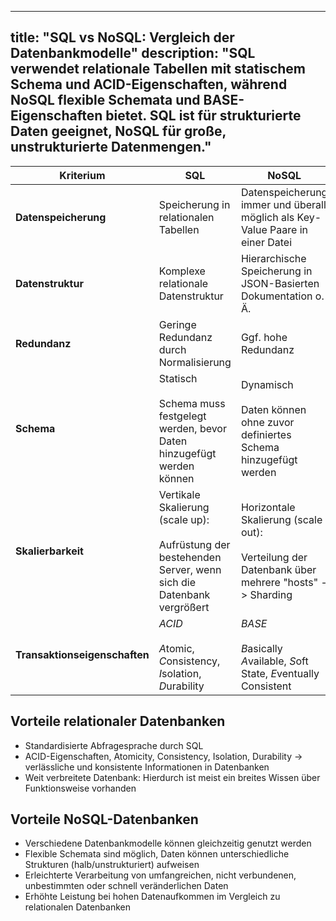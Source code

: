 
---
title: "SQL vs NoSQL: Vergleich der Datenbankmodelle"
description: "SQL verwendet relationale Tabellen mit statischem Schema und ACID-Eigenschaften, während NoSQL flexible Schemata und BASE-Eigenschaften bietet. SQL ist für strukturierte Daten geeignet, NoSQL für große, unstrukturierte Datenmengen."
---

| Kriterium                     | SQL                                                                                                           | NoSQL                                                                                                |
| ----------------------------- | ------------------------------------------------------------------------------------------------------------- | ---------------------------------------------------------------------------------------------------- |
| **Datenspeicherung**          | Speicherung in relationalen Tabellen                                                                          | Datenspeicherung immer und überall möglich als Key-Value Paare in einer Datei                        |
| **Datenstruktur**             | Komplexe relationale Datenstruktur                                                                            | Hierarchische Speicherung in JSON-Basierten Dokumentation o. Ä.                                      |
| **Redundanz**                 | Geringe Redundanz durch Normalisierung                                                                        | Ggf. hohe Redundanz                                                                                  |
| **Schema**                    | Statisch<br><br>Schema muss festgelegt werden, bevor Daten hinzugefügt werden können                          | Dynamisch<br><br>Daten können ohne zuvor definiertes Schema hinzugefügt werden                       |
| **Skalierbarkeit**            | Vertikale Skalierung (scale up):<br><br>Aufrüstung der bestehenden Server, wenn sich die Datenbank vergrößert | Horizontale Skalierung (scale out):<br><br>Verteilung der Datenbank über mehrere "hosts" -> Sharding |
| **Transaktionseigenschaften** | *ACID*<br><br>*A*tomic, *C*onsistency, *I*solation, *D*urability                                              | *BASE*<br><br>*B*asically *A*vailable, *S*oft State, *E*ventually Consistent                         |

## Vorteile relationaler Datenbanken
- Standardisierte Abfragesprache durch SQL
- ACID-Eigenschaften, Atomicity, Consistency, Isolation, Durability -> verlässliche und konsistente Informationen in Datenbanken
- Weit verbreitete Datenbank: Hierdurch ist meist ein breites Wissen über Funktionsweise vorhanden

## Vorteile NoSQL-Datenbanken
- Verschiedene Datenbankmodelle können gleichzeitig genutzt werden
- Flexible Schemata sind möglich, Daten können unterschiedliche Strukturen (halb/unstrukturiert) aufweisen
- Erleichterte Verarbeitung von umfangreichen, nicht verbundenen, unbestimmten oder schnell veränderlichen Daten
- Erhöhte Leistung bei hohen Datenaufkommen im Vergleich zu relationalen Datenbanken